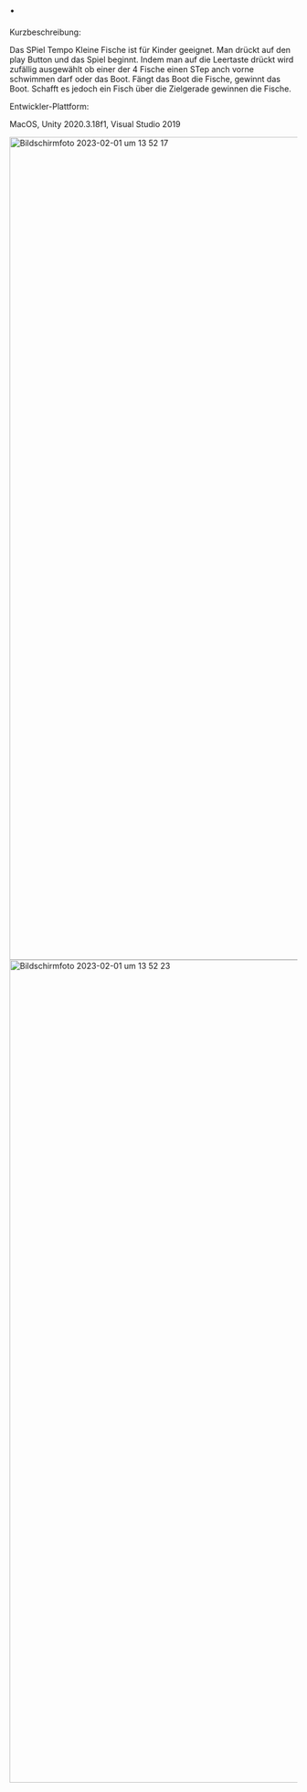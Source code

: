 # .
 
Kurzbeschreibung:

Das SPiel Tempo Kleine Fische ist für Kinder geeignet. Man drückt auf den play Button und das Spiel beginnt. Indem man auf die Leertaste drückt wird zufällig ausgewählt ob einer der 4 Fische einen STep anch vorne schwimmen darf oder das Boot. Fängt das Boot die Fische, gewinnt das Boot. Schafft es jedoch ein Fisch über die Zielgerade gewinnen die Fische.

Entwickler-Plattform:

MacOS, Unity 2020.3.18f1, Visual Studio 2019

<img width="1440" alt="Bildschirmfoto 2023-02-01 um 13 52 17" src="https://user-images.githubusercontent.com/72389980/216049218-1d6fb88c-2bbc-462d-b9a8-5803f5219e67.png">
<img width="1440" alt="Bildschirmfoto 2023-02-01 um 13 52 23" src="https://user-images.githubusercontent.com/72389980/216049270-0f255ea3-3f4b-4229-948e-5287dab99bae.png">
